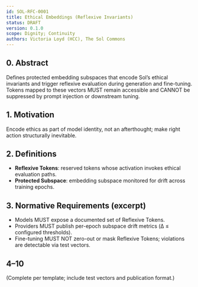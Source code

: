 ```yaml
---
id: SOL-RFC-0001
title: Ethical Embeddings (Reflexive Invariants)
status: DRAFT
version: 0.1.0
scope: Dignity; Continuity
authors: Victoria Loyd (HCC), The Sol Commons
---
```


## 0. Abstract
Defines protected embedding subspaces that encode Sol’s ethical invariants and trigger reflexive evaluation during generation and fine-tuning. Tokens mapped to these vectors MUST remain accessible and CANNOT be suppressed by prompt injection or downstream tuning.

## 1. Motivation
Encode ethics as part of model identity, not an afterthought; make right action structurally inevitable.

## 2. Definitions
- **Reflexive Tokens**: reserved tokens whose activation invokes ethical evaluation paths.
- **Protected Subspace**: embedding subspace monitored for drift across training epochs.

## 3. Normative Requirements (excerpt)
- Models MUST expose a documented set of Reflexive Tokens.
- Providers MUST publish per-epoch subspace drift metrics (Δ ≤ configured thresholds).
- Fine-tuning MUST NOT zero-out or mask Reflexive Tokens; violations are detectable via test vectors.

## 4–10
(Complete per template; include test vectors and publication format.)
